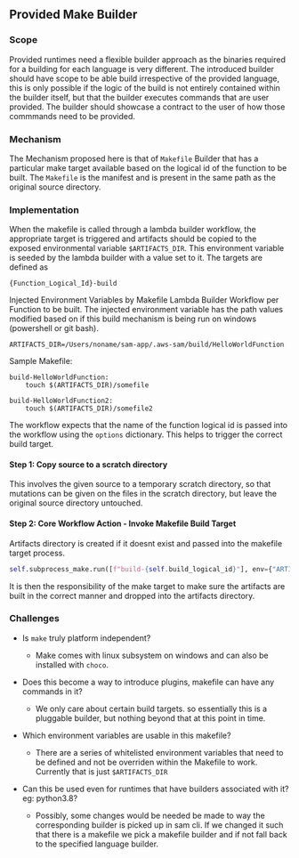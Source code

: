 ## Provided Make Builder

### Scope

Provided runtimes need a flexible builder approach as the binaries required for a building for each language is very different. The introduced builder should have scope
to be able build irrespective of the provided language, this is only possible if the logic of the build is not entirely contained within the builder itself, but that the builder 
executes commands that are user provided. The builder should showcase a contract to the user of how those commmands need to be provided.


### Mechanism

The Mechanism proposed here is that of `Makefile` Builder that has a particular make target available based on the logical id of the function to be built.
The `Makefile` is the manifest and is present in the same path as the original source directory.


### Implementation

When the makefile is called through a lambda builder workflow, the appropriate target is triggered and artifacts should be copied to the exposed environmental variable `$ARTIFACTS_DIR`. This environment variable is seeded by the lambda builder with a value set to it. The targets are defined as 

```
{Function_Logical_Id}-build
```

Injected Environment Variables by Makefile Lambda Builder Workflow per Function to be built. The injected environment variable has the path values modified
based on if this build mechanism is being run on windows (powershell or git bash).

``
ARTIFACTS_DIR=/Users/noname/sam-app/.aws-sam/build/HelloWorldFunction
``

Sample Makefile:

````
build-HelloWorldFunction:
    touch $(ARTIFACTS_DIR)/somefile

build-HelloWorldFunction2:
    touch $(ARTIFACTS_DIR)/somefile2
````

The workflow expects that the name of the function logical id is passed into the workflow using the `options` dictionary. This helps to trigger the correct build target.

#### Step 1: Copy source to a scratch directory

This involves the given source to a temporary scratch directory, so that mutations can be given on the files in the scratch directory, but leave the original source directory untouched.

#### Step 2: Core Workflow Action - Invoke Makefile Build Target

Artifacts directory is created if it doesnt exist and passed into the makefile target process.

```python
self.subprocess_make.run([f"build-{self.build_logical_id}"], env={"ARTIFACTS_DIR": self.artifacts_dir}, cwd=self.scratch_dir)
```

It is then the responsibility of the make target to make sure the artifacts are built in the correct manner and dropped into the artifacts directory.

### Challenges

* Is `make` truly platform independent?
  * Make comes with linux subsystem on windows and can also be installed with `choco`. 

* Does this become a way to introduce plugins, makefile can have any commands in it?
  * We only care about certain build targets. so essentially this is a pluggable builder, but nothing beyond that at this point in time.

* Which environment variables are usable in this makefile?
  * There are a series of whitelisted environment variables that need to be defined and not be overriden within the Makefile to work. Currently that is just `$ARTIFACTS_DIR`

* Can this be used even for runtimes that have builders associated with it? eg: python3.8?
  * Possibly, some changes would be needed be made to way the corresponding builder is picked up in sam cli. If we changed it such that there is a makefile we pick a makefile builder and if not fall back to the specified language builder.



